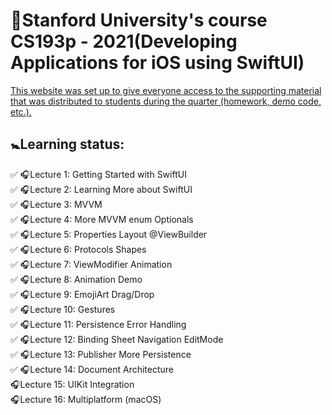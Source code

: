 # 🏫Stanford University's course CS193p - 2021(Developing Applications for iOS using SwiftUI) 
[This website was set up to give everyone access to the supporting material that was distributed to students during the quarter (homework, demo code, etc.).](https://cs193p.sites.stanford.edu)
## 🚼Learning status:
✅ 🎧Lecture 1: Getting Started with SwiftUI <br />
✅ 🎧Lecture 2: Learning More about SwiftUI <br />
✅ 🎧Lecture 3: MVVM <br />
✅ 🎧Lecture 4: More MVVM enum Optionals <br />
✅ 🎧Lecture 5: Properties Layout @ViewBuilder <br />
✅ 🎧Lecture 6: Protocols Shapes <br />
✅ 🎧Lecture 7: ViewModifier Animation <br />
✅ 🎧Lecture 8: Animation Demo <br />
✅ 🎧Lecture 9: EmojiArt Drag/Drop <br />
✅ 🎧Lecture 10: Gestures <br />
✅ 🎧Lecture 11: Persistence Error Handling <br />
✅ 🎧Lecture 12: Binding Sheet Navigation EditMode <br />
✅ 🎧Lecture 13: Publisher More Persistence <br />
✅ 🎧Lecture 14: Document Architecture <br />
🎧Lecture 15: UIKit Integration <br />
🎧Lecture 16: Multiplatform (macOS) <br />
